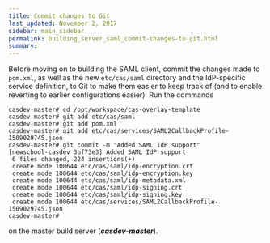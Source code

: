 ```yaml
---
title: Commit changes to Git
last_updated: November 2, 2017
sidebar: main_sidebar
permalink: building_server_saml_commit-changes-to-git.html
summary:
---
```


Before moving on to building the SAML client, commit the changes made to `pom.xml`, as well as the new `etc/cas/saml` directory and the IdP-specific service definition, to Git to make them easier to keep track of (and to enable reverting to earlier configurations easier). Run the commands

```console
casdev-master# cd /opt/workspace/cas-overlay-template
casdev-master# git add etc/cas/saml
casdev-master# git add pom.xml
casdev-master# git add etc/cas/services/SAML2CallbackProfile-1509029745.json
casdev-master# git commit -m "Added SAML IdP support"
[newschool-casdev 3bf73e3] Added SAML IdP support
 6 files changed, 224 insertions(+)
 create mode 100644 etc/cas/saml/idp-encryption.crt
 create mode 100644 etc/cas/saml/idp-encryption.key
 create mode 100644 etc/cas/saml/idp-metadata.xml
 create mode 100644 etc/cas/saml/idp-signing.crt
 create mode 100644 etc/cas/saml/idp-signing.key
 create mode 100644 etc/cas/services/SAML2CallbackProfile-1509029745.json
casdev-master#  
```

on the master build server (***casdev-master***).
